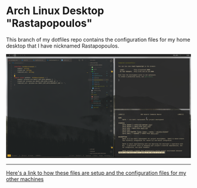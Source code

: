 # Arch Linux Desktop "Rastapopoulos"

This branch of my dotfiles repo contains the configuration files for my home desktop that I have nicknamed Rastapopoulos.

![](./screenshot.png)

---

[Here's a link to how these files are setup and the configuration files for my other machines](https://github.com/viktree/dotfiles)